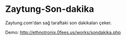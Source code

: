 Zaytung-Son-dakika
==================

Zaytung.com'dan sağ taraftaki son dakikaları çeker.

Demo: http://ethnotronix.0fees.us/works/sondakika.php
